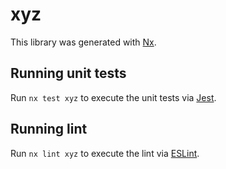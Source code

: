 # xyz

This library was generated with [Nx](https://nx.dev).

## Running unit tests

Run `nx test xyz` to execute the unit tests via [Jest](https://jestjs.io).

## Running lint

Run `nx lint xyz` to execute the lint via [ESLint](https://eslint.org/).
